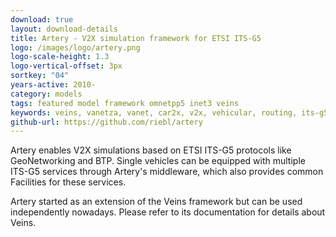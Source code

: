 ```yaml
---
download: true
layout: download-details
title: Artery - V2X simulation framework for ETSI ITS-G5
logo: /images/logo/artery.png
logo-scale-height: 1.3
logo-vertical-offset: 3px
sortkey: "04"
years-active: 2010-
category: models
tags: featured model framework omnetpp5 inet3 veins
keywords: veins, vanetza, vanet, car2x, v2x, vehicular, routing, its-g5
github-url: https://github.com/riebl/artery
---
```


Artery enables V2X simulations based on ETSI ITS-G5 protocols like GeoNetworking and BTP.
Single vehicles can be equipped with multiple ITS-G5 services through Artery's middleware,
which also provides common Facilities for these services.

Artery started as an extension of the Veins framework but can be used
independently nowadays. Please refer to its documentation for details about Veins.
